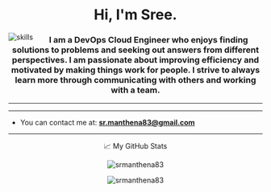 <h1 align="center">Hi, I'm Sree.</h1>
<img align="left" src="https://fiverr-res.cloudinary.com/images/t_main1,q_auto,f_auto,q_auto,f_auto/gigs/128118345/original/c776fd8433fd0870bd5534b04ce547a436ab68a8/do-something-i-am-at-aws-kubernetes-docker-terraform-ci-cd-linux.png" alt="skills" />


<h3 align="center">I am a DevOps Cloud Engineer who enjoys finding solutions to problems and seeking out answers from different perspectives. I am passionate about improving efficiency and motivated by making things work for people. I strive to always learn more through communicating with others and working with a team.</h3>
<hr>


<hr>

- You can contact me at: **sr.manthena83@gmail.com**

<hr>

<p align="center"> 📈 My GitHub Stats </p>

<p align="center"> <img src="https://github-readme-stats.vercel.app/api?username=srmanthena83&show_icons=true&theme=gotham" alt="srmanthena83" />

<p align="center"> <img src="https://github-readme-stats.vercel.app/api/top-langs/?username=srmanthena83&show_icons=true&theme=gotham" alt="srmanthena83" />
